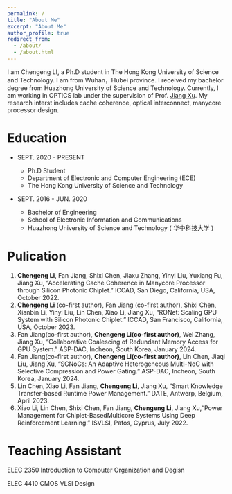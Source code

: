 ```yaml
---
permalink: /
title: "About Me"
excerpt: "About Me"
author_profile: true
redirect_from: 
  - /about/
  - /about.html
---
```


I am Chengeng LI, a Ph.D student in The Hong Kong University of Science and Technology. I am from Wuhan，Hubei province. I received my bachelor degree from Huazhong University of Science and Technology. Currently, I am working in OPTICS lab under the supervision of Prof. [Jiang Xu](https://eexu.home.ece.ust.hk/index.html). My research interst includes cache coherence, optical interconnect, manycore processor design.

Education
======
* SEPT. 2020 - PRESENT 
  * Ph.D Student  
  * Department of Electronic and Computer Engineering (ECE) 
  * The Hong Kong University of Science and Technology 

* SEPT. 2016 - JUN. 2020 
  * Bachelor of Engineering   
  * School of Electronic Information and Communications  
  * Huazhong University of Science and Technology ( 华中科技大学 ) 

Pulication
======
1. **Chengeng Li**, Fan Jiang, Shixi Chen, Jiaxu Zhang, Yinyi Liu, Yuxiang Fu, Jiang Xu, “Accelerating Cache Coherence in Manycore Processor through Silicon Photonic Chiplet.” ICCAD, San Diego, California, USA, October 2022.
2. **Chengeng Li** (co-first author), Fan Jiang (co-first author), Shixi Chen, Xianbin Li, Yinyi Liu, Lin Chen, Xiao Li, Jiang Xu, “RONet: Scaling GPU System with Silicon Photonic Chiplet.” ICCAD, San Francisco, California, USA, October 2023.
3. Fan Jiang(co-first author), **Chengeng Li(co-first author)**, Wei Zhang, Jiang Xu, “Collaborative Coalescing of Redundant Memory Access for GPU System.” ASP-DAC, Incheon, South Korea, January 2024.
4. Fan Jiang(co-first author), **Chengeng Li(co-first author)**, Lin Chen, Jiaqi Liu, Jiang Xu, “SCNoCs: An Adaptive Heterogeneous Multi-NoC with Selective Compression and Power Gating.” ASP-DAC, Incheon, South Korea, January 2024.
5. Lin Chen, Xiao Li, Fan Jiang, **Chengeng Li**, Jiang Xu, “Smart Knowledge Transfer-based Runtime Power Management.” DATE, Antwerp, Belgium, April 2023.
6. Xiao Li, Lin Chen, Shixi Chen, Fan Jiang, **Chengeng Li**, Jiang Xu,“Power Management for Chiplet-BasedMulticore Systems Using Deep Reinforcement Learning.” ISVLSI, Pafos, Cyprus, July 2022.

Teaching Assistant
======
ELEC 2350 Introduction to Computer Organization and Degisn

ELEC 4410 CMOS VLSI Design
